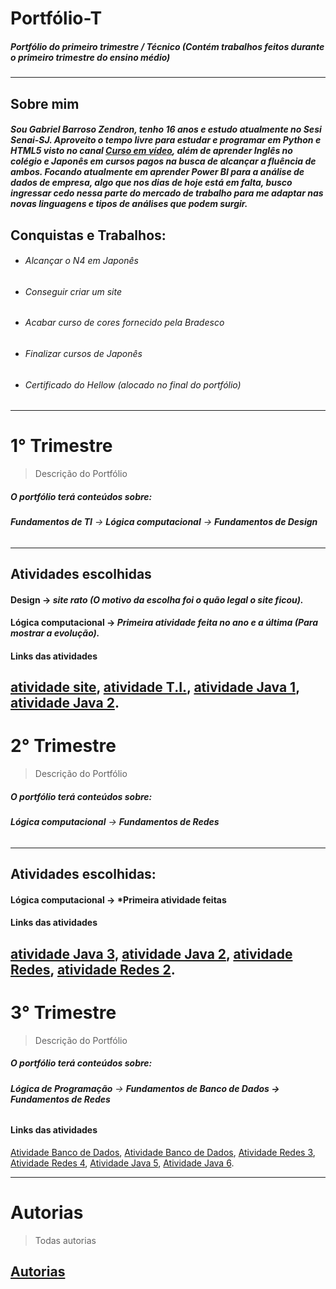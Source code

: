 # Portfólio-T
##### Portfólio do primeiro trimestre / Técnico (Contém trabalhos feitos durante o primeiro trimestre do ensino médio)
----------------------------------------------------------------------------------------------------------------
## Sobre mim
##### Sou Gabriel Barroso Zendron, tenho 16 anos e estudo atualmente no Sesi Senai-SJ. Aproveito o tempo livre para estudar e programar em Python e HTML5 visto no canal [Curso em vídeo](https://www.youtube.com/c/CursoemV%C3%ADdeo), além de aprender Inglês no colégio e Japonês em cursos pagos na busca de alcançar a fluência de ambos. Focando atualmente em aprender Power BI para a análise de dados de empresa, algo que nos dias de hoje está em falta, busco ingressar cedo nessa parte do mercado de trabalho para me adaptar nas novas linguagens e tipos de análises que podem surgir.
## Conquistas e Trabalhos:
* ###### *Alcançar o N4 em Japonês*
* ###### *Conseguir criar um site*
* ###### *Acabar curso de cores fornecido pela Bradesco*
* ###### *Finalizar cursos de Japonês*
* ###### *Certificado do Hellow (alocado no final do portfólio)*
------------------------------------------------------------------
# **1° Trimestre**
> Descrição do Portfólio
##### *O portfólio terá conteúdos sobre:*  
###### **Fundamentos de TI** → **Lógica computacional** →  **Fundamentos de Design**
-----------------------------------------------------------------------------
## Atividades escolhidas 
#### Design -> *site rato (O motivo da escolha foi o quão legal o site ficou).*
#### Lógica computacional -> *Primeira atividade feita no ano e a última (Para mostrar a evolução).*

#### Links das atividades
[atividade site](https://github.com/Zendroo/Portfolio-1T/blob/main/Design/%C3%89%20isso%20que%20rato%20gosta..pdf),
[atividade T.I.](https://github.com/Zendroo/Portfolio-1T/blob/main/Fundamento%20de%20T.I./Mat%C3%A9ria),
[atividade Java 1](https://github.com/Zendroo/Portfolio-1T/blob/main/l%C3%B3gica%20computacional/Atividades.java),
[atividade Java 2](https://github.com/Zendroo/Portfolio-1T/blob/main/l%C3%B3gica%20computacional/atividade02.java).
---------------------------------------------------------------------------------
# **2° Trimestre**
> Descrição do Portfólio
##### *O portfólio terá conteúdos sobre:*  
###### **Lógica computacional** →  **Fundamentos de Redes**
-----------------------------------------------------------------------------
## Atividades escolhidas: 
#### Lógica computacional -> *Primeira atividade feitas

#### Links das atividades
[atividade Java 3](https://github.com/Zendroo/Portfolio-T/blob/main/l%C3%B3gica%20computacional/atividade3.java),
[atividade Java 2](https://github.com/Zendroo/Portfolio-T/blob/main/l%C3%B3gica%20computacional/atividade4.java),
[atividade Redes](https://docs.google.com/document/d/1S_UwAqsQbxYqzoPu37rjy39Odb2yQ0stYhu2XYb2Qeg/edit?usp=sharing),
[atividade Redes 2](https://docs.google.com/document/d/1kdeJo-D6eQQnL-MZ6MyR_zyBDk6zSSd1tAc0uuOPBxI/edit?usp=sharing).
---------------------------------------------------------------------------------
# **3° Trimestre**
> Descrição do Portfólio
##### *O portfólio terá conteúdos sobre:*  
###### **Lógica de Programação** →  **Fundamentos de Banco de Dados → Fundamentos de Redes**

#### Links das atividades
[Atividade Banco de Dados](https://docs.google.com/document/d/1Tv1Z2pK5MNkPP1qj0_YXbBkSpt2GWIV1CQ6ILJTCgUs/edit?usp=sharing),
[Atividade Banco de Dados](https://docs.google.com/document/d/1V2l78_M71T6e2bbdntw6Q1tw8Hr8lYrnQn69ffYiq8Y/edit?usp=sharing),
[Atividade Redes 3](https://docs.google.com/document/d/1VZQgus5Yr0qmz9Krkn-kOFLfWzunN6XJoGveYaklrY0/edit?usp=sharing),
[Atividade Redes 4](https://docs.google.com/document/d/1_nc0km1DxJE4Kg1faZVTGPCNOJNcobQlhS04IpXCS8o/edit?usp=sharing),
[Atividade Java 5](https://github.com/Zendroo/Portfolio-T/blob/main/l%C3%B3gica%20computacional/atividade05.java),
[Atividade Java 6](https://github.com/Zendroo/Portfolio-T/blob/main/l%C3%B3gica%20computacional/atividade06.java).

---------------------------------------------------------------------------------
# **Autorias**
> Todas autorias
## [Autorias](https://docs.google.com/document/d/1vNwGoMkuNgqaeRQayzWDvhKs4CxU8vyJnPuWEPT4kYA/edit?usp=sharing)
